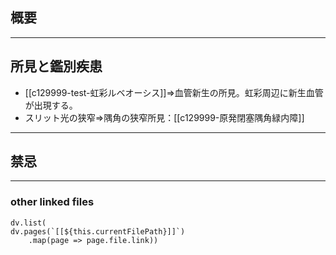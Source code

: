 ## 概要
---
## 所見と鑑別疾患
- [[c129999-test-虹彩ルベオーシス]]⇒血管新生の所見。虹彩周辺に新生血管が出現する。
- スリット光の狭窄⇒隅角の狭窄所見：[[c129999-原発閉塞隅角緑内障]]
---
## 禁忌
---
### other linked files
```dataviewjs
dv.list(
dv.pages(`[[${this.currentFilePath}]]`)
	.map(page => page.file.link))
```
